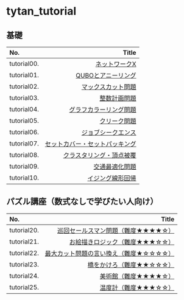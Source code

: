 # tytan_tutorial

基礎
-------------

|No.|Title|
|:--|--:|
|tutorial00.|<a href="tutorial/tutorial00_networkx.ipynb">ネットワークX</a>|
|tutorial01.|<a href="tutorial/tutorial01_qubo.ipynb">QUBOとアニーリング</a>|
|tutorial02.|<a href="tutorial/tutorial02_maxcut.ipynb">マックスカット問題</a>|
|tutorial03.|<a href="tutorial/tutorial03_bil.ipynb">整数計画問題</a>|
|tutorial04.|<a href="tutorial/tutorial04_graphcoloring.ipynb">グラフカラーリング問題</a>|
|tutorial05.|<a href="tutorial/tutorial05_cliques.ipynb">クリーク問題</a>|
|tutorial06.|<a href="tutorial/tutorial06_job_sequencing_problem.ipynb">ジョブシークエンス</a>|
|tutorial07.|<a href="tutorial/tutorial07_setcover_setpacking.ipynb">セットカバー・セットパッキング</a>|
|tutorial08.|<a href="tutorial/tutorial08_clustering_vertex_cover.ipynb">クラスタリング・頂点被覆</a>|
|tutorial09.|<a href="tutorial/tutorial09_trafficflow_optimization.ipynb">交通最適化問題</a>|
|tutorial10.|<a href="tutorial/tutorial10_liner_reg.ipynb">イジング線形回帰</a>|

パズル講座（数式なしで学びたい人向け）
-------------

|No.|Title|
|:--|--:|
|tutorial20.|<a href="tutorial/tutorial20_巡回セールスマン問題.ipynb">巡回セールスマン問題（難度★★★★☆）</a>|
|tutorial21.|<a href="tutorial/tutorial21_お絵かきロジック.ipynb">お絵描きロジック（難度★★★☆☆）</a>|
|tutorial22.|<a href="tutorial/tutorial22_最大カット問題の言い換え.ipynb">最大カット問題の言い換え（難度★☆☆☆☆）</a>|
|tutorial23.|<a href="tutorial/tutorial23_橋をかけろ.ipynb">橋をかけろ（難度★★☆☆☆）</a>|
|tutorial24.|<a href="tutorial/tutorial24_美術館.ipynb">美術館（難度★★★★☆）</a>|
|tutorial25.|<a href="tutorial/tutorial25_温度計.ipynb">温度計（難度★★★☆☆）</a>|
